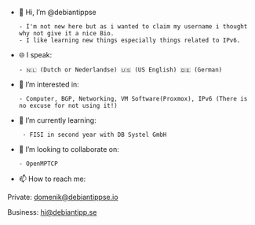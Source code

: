 - 👋 Hi, I’m @debiantippse

      - I'm not new here but as i wanted to claim my username i thought why not give it a nice Bio. 
      - I like learning new things especially things related to IPv6.

- 🌐 I speak:

      - 🇳🇱 (Dutch or Nederlandse) 🇺🇸 (US English) 🇩🇪 (German)

- 👀 I’m interested in:
      
      - Computer, BGP, Networking, VM Software(Proxmox), IPv6 (There is no excuse for not using it!) 

- 🌱 I’m currently learning:
       
       - FISI in second year with DB Systel GmbH

- 💞️ I’m looking to collaborate on:
      
      - OpenMPTCP

- 📫 How to reach me:

Private: domenik@debiantippse.io

Business: hi@debiantipp.se

<!---
debiantippse/debiantippse is a ✨ special ✨ repository because its `README.md` (this file) appears on your GitHub profile.
You can click the Preview link to take a look at your changes.
--->
